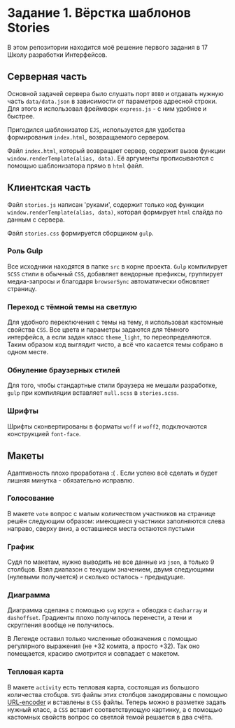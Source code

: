 # Задание 1. Вёрстка шаблонов Stories

В этом репозитории находится моё решение первого задания в 17 Школу разработки Интерфейсов.

## Cерверная часть

Основной задачей сервера было слушать порт `8080` и отдавать нужную часть `data/data.json` в зависимости от параметров адресной строки.
Для этого я использовал фреймворк `express.js` - с ним удобнее и быстрее.

Пригодился шаблонизатор `EJS`, используется для удобства формирования `index.html`, возвращаемого сервером.

Файл `index.html`, который возвращает сервер, содержит вызов функции `window.renderTemplate(alias, data)`.
Её аргументы прописываются с помощью шаблонизатора прямо в `html` файл.

## Клиентская часть

Файл `stories.js` написан 'руками', содержит только код функции `window.renderTemplate(alias, data)`, которая формирует `html` слайда по данным с сервера.

Файл `stories.css` формируется сборщиком `gulp`.

### Роль Gulp

Все исходники находятся в папке `src` в корне проекта.
`Gulp` компилирует `SCSS` стили в обычный `CSS`, добавляет вендорные префиксы, группирует медиа-запросы и благодаря `browserSync` автоматически обновляет страницу.

### Переход с тёмной темы на светлую

Для удобного переключения с темы на тему, я использовал кастомные свойства `CSS`. Все цвета и параметры задаются для тёмного интерфейса, а если задан класс `theme_light`, то переопределяются. Таким образом код выглядит чисто, а всё что касается темы собрано в одном месте.

### Обнуление браузерных стилей

Для того, чтобы стандартные стили браузера не мешали разработке, `gulp` при компиляции вставляет `null.scss` в `stories.scss`.

### Шрифты

Шрифты сконвертированы в форматы `woff` и `woff2`, подключаются конструкцией `font-face`. 

## Макеты

Адаптивность плохо проработана :( . Если успею всё сделать и будет лишняя минутка - обязательно исправлю.

### Голосование

В макете `vote` вопрос с малым количеством участников на странице решён следующим образом: имеющиеся участники заполняются слева направо, сверху вниз, а оставшиеся места остаются пустыми

### График

Судя по макетам, нужно выводить не все данные из `json`, а только 9 столбцов. Взял диапазон с текущим значением, двумя следующими (нулевыми получается) и сколько осталось - предыдущие. 

### Диаграмма

Диаграмма сделана с помощью `svg` круга + обводка с `dasharray` и `dashoffset`. Градиенты плохо получилось перенести, а тени и скругления вообще не получилось. 

В Легенде оставил только численные обозначения с помощью регулярного выражения (не +32 комита, а просто +32). Так оно помещается, красиво смотрится и совпадает с макетом.

### Тепловая карта

В макете `activity` есть тепловая карта, состоящая из большого количества стобцов. `SVG` файлы этих столбцов закодированы с помощью [URL-encoder](https://yoksel.github.io/url-encoder/) и вставлены в `CSS` файлы. Теперь можно в разметке задать нужный класс, а `CSS` вставит соответствующую картинку, а с помощью кастомных свойств вопрос со светлой темой решается в два счёта.


